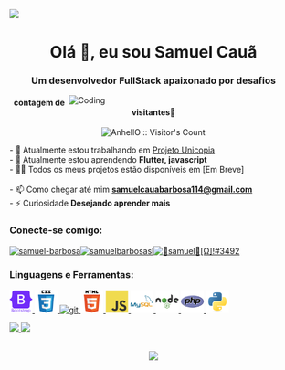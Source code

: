 <img src="https://1.bp.blogspot.com/-7A4WynwLsMw/XbBpCXG8fHI/AAAAAAAAMt4/uOa1bpLskYgrwGbllhSu2SDj_Mig8SXJQCLcBGAsYHQ/s1600/2000_600px.gif"/><h1 align="center">Olá 👋, eu sou Samuel Cauã </h1><h3 align="center">Um desenvolvedor FullStack apaixonado por desafios</h3><img align="right" alt="Coding" width="400" src="https://cdn.dribbble.com/users/1162077/screenshots/3848914/programmer.gif"/><p align="left"> <h4 align="center">contagem de visitantes:eyes:</h4><p align="center"><img src="https://profile-counter.glitch.me/{samuel10752}/count.svg" alt="AnhellO :: Visitor's Count" /></p> </p>- 🔭 Atualmente estou trabalhando em [Projeto Unicopia](http://tutoriais.unicopia.com.br)<br>- 🌱 Atualmente estou aprendendo **Flutter, javascript** <br>- 👨‍💻 Todos os meus projetos estão disponíveis em [Em Breve] <br> <br>- 📫 Como chegar até mim **samuelcauabarbosa114@gmail.com** <br>- ⚡ Curiosidade **Desejando aprender mais**<h3 align="left">Conecte-se comigo:</h3></a><a href="https://www.linkedin.com/in/samuel-barbosa-309707224/" target="blank"><img align="center" src="https://raw.githubusercontent.com/rahuldkjain/github-profile-readme-generator/master/src/images/icons/Social/linked-in-alt.svg" alt="samuel-barbosa" height="30" width="40" /></a><a href="https://instagram.com/samuelbarbosasl" target="blank"><img align="center" src="https://raw.githubusercontent.com/rahuldkjain/github-profile-readme-generator/master/src/images/icons/Social/instagram.svg" alt="samuelbarbosasl" height="30" width="40" /></a><a href="https://discord.gg/🍁samuel🍁[Ω]!#3492" target="blank"><img align="center" src="https://raw.githubusercontent.com/rahuldkjain/github-profile-readme-generator/master/src/images/icons/Social/discord.svg" alt="🍁samuel🍁[Ω]!#3492" height="30" width="40" /></a></p><h3 align="left">Linguagens  e  Ferramentas:</h3><p align="left"> <a href="https://getbootstrap.com" target="_blank" rel="noreferrer"> <img src="https://raw.githubusercontent.com/devicons/devicon/master/icons/bootstrap/bootstrap-plain-wordmark.svg" alt="bootstrap" width="40" height="40"/> </a> <a href="https://www.w3schools.com/css/" target="_blank" rel="noreferrer"> <img src="https://raw.githubusercontent.com/devicons/devicon/master/icons/css3/css3-original-wordmark.svg" alt="css3" width="40" height="40"/> </a> <a href="https://git-scm.com/" target="_blank" rel="noreferrer"> <img src="https://www.vectorlogo.zone/logos/git-scm/git-scm-icon.svg" alt="git" width="40" height="40"/> </a> <a href="https://www.w3.org/html/" target="_blank" rel="noreferrer"> <img src="https://raw.githubusercontent.com/devicons/devicon/master/icons/html5/html5-original-wordmark.svg" alt="html5" width="40" height="40"/> </a> <a href="https://developer.mozilla.org/en-US/docs/Web/JavaScript" target="_blank" rel="noreferrer"> <img src="https://raw.githubusercontent.com/devicons/devicon/master/icons/javascript/javascript-original.svg" alt="javascript" width="40" height="40"/> </a> <a href="https://www.mysql.com/" target="_blank" rel="noreferrer"> <img src="https://raw.githubusercontent.com/devicons/devicon/master/icons/mysql/mysql-original-wordmark.svg" alt="mysql" width="40" height="40"/> </a> <a href="https://nodejs.org" target="_blank" rel="noreferrer"> <img src="https://raw.githubusercontent.com/devicons/devicon/master/icons/nodejs/nodejs-original-wordmark.svg" alt="nodejs" width="40" height="40"/> </a> <a href="https://www.php.net" target="_blank" rel="noreferrer"> <img src="https://raw.githubusercontent.com/devicons/devicon/master/icons/php/php-original.svg" alt="php" width="40" height="40"/> </a> <a href="https://www.python.org" target="_blank" rel="noreferrer"> <img src="https://raw.githubusercontent.com/devicons/devicon/master/icons/python/python-original.svg" alt="python" width="40" height="40"/> </a> 

<div>
<a href="https://github.com/samuel10752">
<img height="180em" src="https://github-readme-stats.vercel.app/api/top-langs/?username=samuel10752&layout=compact&langs_count=7&theme=dracula"/>
<img height="180em" src="https://github-readme-stats.vercel.app/api/?username=samuel10752&show_icons=true&theme=dracula&include_all_commits=true&count_private=true"/>
   
</div>

<br>
  <p align="center">
  <img src="https://github.com/thompsonemerson/thompsonemerson/raw/master/cover-thompson.png" />
</p>



